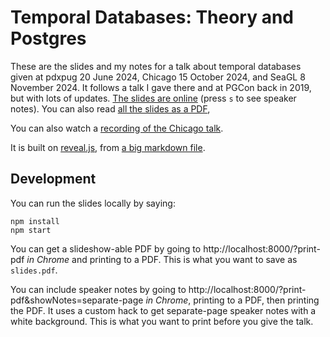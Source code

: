 # Temporal Databases: Theory and Postgres

These are the slides and my notes for a talk about temporal databases given at pdxpug 20 June 2024, Chicago 15 October 2024, and SeaGL 8 November 2024.
It follows a talk I gave there and at PGCon back in 2019, but with lots of updates.
[The slides are online](https://illuminatedcomputing.com/talks/temporal-data-theory-and-postgres/) (press `s` to see speaker notes).
You can also read [all the slides as a PDF](slides.pdf),

You can also watch a [recording of the Chicago talk](https://illuminatedcomputing.com/pages/temporal-data-theory-and-postgres/).

It is built on [reveal.js](https://github.com/hakimel/reveal.js/),
from [a big markdown file](slides.md).

## Development

You can run the slides locally by saying:

```
npm install
npm start
```

You can get a slideshow-able PDF by going to http://localhost:8000/?print-pdf *in Chrome* and printing to a PDF. This is what you want to save as `slides.pdf`.

You can include speaker notes by going to http://localhost:8000/?print-pdf&showNotes=separate-page *in Chrome*, printing to a PDF, then printing the PDF. It uses a custom hack to get separate-page speaker notes with a white background. This is what you want to print before you give the talk.
